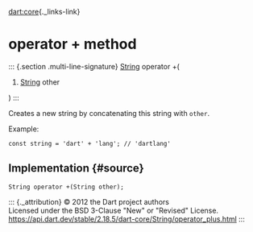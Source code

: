 [dart:core](../../dart-core/dart-core-library){._links-link}

operator + method
=================

::: {.section .multi-line-signature}
[String](../string-class) operator +(

1.  [String](../string-class) other

)
:::

Creates a new string by concatenating this string with `other`.

Example:

``` {.language-dart data-language="dart"}
const string = 'dart' + 'lang'; // 'dartlang'
```

Implementation {#source}
--------------

``` {.language-dart data-language="dart"}
String operator +(String other);
```

::: {._attribution}
© 2012 the Dart project authors\
Licensed under the BSD 3-Clause \"New\" or \"Revised\" License.\
<https://api.dart.dev/stable/2.18.5/dart-core/String/operator_plus.html>
:::
